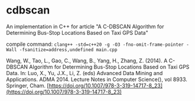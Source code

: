 # cdbscan
An implementation in C++ for article "A C-DBSCAN Algorithm for Determining Bus-Stop Locations Based on Taxi GPS Data"

compile command: `clang++ -std=c++20 -g -O3 -fno-omit-frame-pointer -Wall -fsanitize=address,undefined main.cpp`

Wang, W., Tao, L., Gao, C., Wang, B., Yang, H., Zhang, Z. (2014). A C-DBSCAN Algorithm for Determining Bus-Stop Locations Based on Taxi GPS Data. In: Luo, X., Yu, J.X., Li, Z. (eds) Advanced Data Mining and Applications. ADMA 2014. Lecture Notes in Computer Science(), vol 8933. Springer, Cham. [https://doi.org/10.1007/978-3-319-14717-8_23](https://doi.org/10.1007/978-3-319-14717-8_23)
